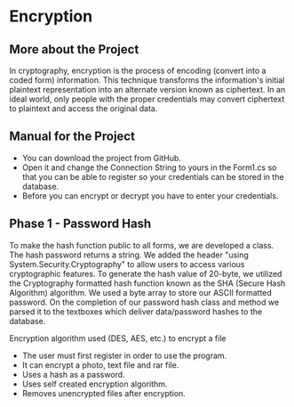 # Encryption

## More about the Project
In cryptography, encryption is the process of encoding (convert into a coded form) information. This technique transforms the information's initial plaintext representation into an alternate version known as ciphertext. In an ideal world, only people with the proper credentials may convert ciphertext to plaintext and access the original data. 
## Manual for the Project
- You can download the project from GitHub.
- Open it and change the Connection String to yours in the Form1.cs so that you can be able to register so your credentials can be stored in the database.
- Before you can encrypt or decrypt you have to enter your credentials.

## Phase 1 - Password Hash
To make the hash function public to all forms, we are developed a class. The hash password returns a string. We added the header "using System.Security.Cryptography" to allow users to access various cryptographic features. To generate the hash value of 20-byte, we utilized the Cryptography formatted hash function known as the SHA (Secure Hash Algorithm) algorithm. We used a byte array to store our ASCII formatted password. On the completion of our password hash class and method we parsed it to the textboxes which deliver data/password hashes to the database.


Encryption algorithm used (DES, AES, etc.) to encrypt a file
- The user must first register in order to use the program.
- It can encrypt a photo, text file and rar file.
- Uses a hash as a password.
- Uses self created encryption algorithm.
- Removes unencrypted files after encryption.
